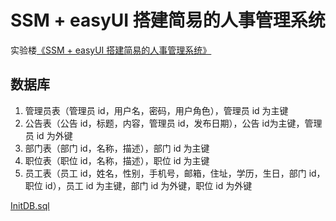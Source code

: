 #  SSM + easyUI 搭建简易的人事管理系统

实验楼[《SSM + easyUI 搭建简易的人事管理系统》](https://www.shiyanlou.com/courses/824)

## 数据库

1. 管理员表（管理员 id，用户名，密码，用户角色），管理员 id 为主键
2. 公告表（公告 id，标题，内容，管理员 id，发布日期），公告 id为主键，管理员 id 为外键
3. 部门表（部门 id，名称，描述），部门 id 为主键
4. 职位表（职位 id，名称，描述），职位 id 为主键
5. 员工表（员工 id，姓名，性别，手机号，邮箱，住址，学历，生日，部门 id，职位 id），员工 id 为主键，部门 id 为外键，职位 id 为外键

[InitDB.sql](src/main/resources/db/hrms_db.sql)
